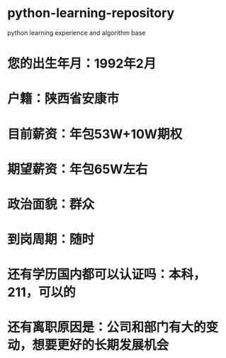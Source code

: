 # python-learning-repository
python learning experience and algorithm base


# 您的出生年月：1992年2月
# 户籍：陕西省安康市
# 目前薪资：年包53W+10W期权
# 期望薪资：年包65W左右
# 政治面貌：群众
# 到岗周期：随时
# 还有学历国内都可以认证吗：本科，211，可以的
# 还有离职原因是：公司和部门有大的变动，想要更好的长期发展机会